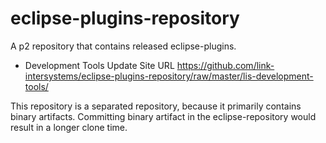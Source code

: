eclipse-plugins-repository
==========================

A p2 repository that contains released eclipse-plugins.

- Development Tools Update Site URL
  https://github.com/link-intersystems/eclipse-plugins-repository/raw/master/lis-development-tools/



This repository is a separated repository, because it primarily contains binary artifacts.
Committing binary artifact in the eclipse-repository would result in a longer clone time.

